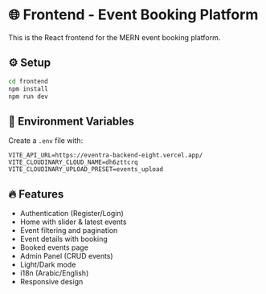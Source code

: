 # 🌐 Frontend - Event Booking Platform

This is the React frontend for the MERN event booking platform.

## ⚙️ Setup

```bash
cd frontend
npm install
npm run dev
```

## 🔑 Environment Variables

Create a `.env` file with:

```
VITE_API_URL=https://eventra-backend-eight.vercel.app/
VITE_CLOUDINARY_CLOUD_NAME=dh6zttcrq
VITE_CLOUDINARY_UPLOAD_PRESET=events_upload
```

## 🔥 Features

- Authentication (Register/Login)
- Home with slider & latest events
- Event filtering and pagination
- Event details with booking
- Booked events page
- Admin Panel (CRUD events)
- Light/Dark mode
- i18n (Arabic/English)
- Responsive design
